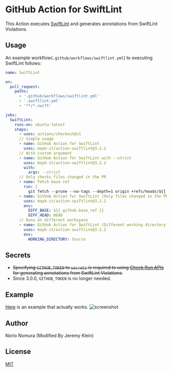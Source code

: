 # GitHub Action for SwiftLint

This Action executes [SwiftLint](https://github.com/realm/SwiftLint) and generates annotations from SwiftLint Violations.

## Usage

An example workflow(`.github/workflows/swiftlint.yml`) to executing SwiftLint follows:

```yaml
name: SwiftLint

on:
  pull_request:
    paths:
      - '.github/workflows/swiftlint.yml'
      - '.swiftlint.yml'
      - '**/*.swift'

jobs:
  SwiftLint:
    runs-on: ubuntu-latest
    steps:
      - uses: actions/checkout@v1
      // Simple usage
      - name: GitHub Action for SwiftLint
        uses: mayk-it/action-swiftlint@3.2.2
      // With custom argument
      - name: GitHub Action for SwiftLint with --strict
        uses: mayk-it/action-swiftlint@3.2.2
        with:
          args: --strict
      // Only checks files changed in the PR
      - name: Fetch base ref
        run: |
          git fetch --prune --no-tags --depth=1 origin +refs/heads/${{ github.base_ref }}:refs/heads/${{ github.base_ref }}
      - name: GitHub Action for SwiftLint (Only files changed in the PR)
        uses: mayk-it/action-swiftlint@3.2.2
        env:
          DIFF_BASE: ${{ github.base_ref }}
          DIFF_HEAD: HEAD
      // Runs on different workspace
      - name: GitHub Action for SwiftLint (Different working directory)
        uses: mayk-it/action-swiftlint@3.2.2
        env:
          WORKING_DIRECTORY: Source
```

## Secrets

- ~~Specifying `GITHUB_TOKEN` to `secrets` is required to using [Check Run APIs](https://developer.github.com/v3/checks/runs/) for generating annotations from SwiftLint Violations.~~
- Since 3.0.0, `GITHUB_TOKEN` is no longer needed.

## Example
[Here](https://github.com/norio-nomura/test-action-swiftlint/pull/1/files) is an example that actually works.
![screenshot](screenshot.png)

## Author

Norio Nomura (Modified By Jeremy Klein)

## License

[MIT](LICENSE)
